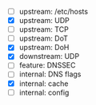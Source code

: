 - [ ] upstream: /etc/hosts
- [x] upstream: UDP
- [ ] upstream: TCP
- [ ] upstream: DoT
- [x] upstream: DoH
- [x] downstream: UDP
- [ ] feature: DNSSEC
- [ ] internal: DNS flags
- [x] internal: cache
- [ ] internal: config
